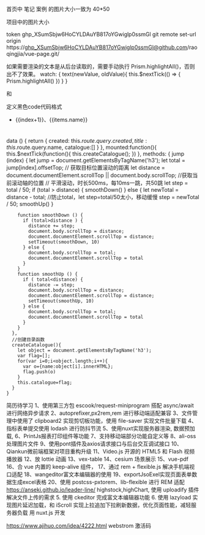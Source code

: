
首页中 笔记 案例 的图片大小一致为 40*50

项目中的图片大小

token  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
git remote set-url origin https://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@github.com/raoqingjia/vue-page.git/




如果需要渲染的文本是从后台读取的，需要手动执行 Prism.highlightAll()，否则出不了效果。
watch: {
	text(newValue, oldValue){
		this.$nextTick(() => {
			Prism.highlightAll()
		})
	}
}



<p class="language-bg"> 和 <p class="pre-cmd"> 定义黑色code代码格式



<ul class="catalogue clearfix">
  <li v-for="(items,index) in catalogue"  :key="index" ><a @click="jump(index)">{{index+1}}、{{items.name}}</a></li>
</ul>
<h3></h3>
<pre></pre>

 data () {
      return {
        created: this.$route.query.created,
        title: this.$route.query.name,
        catalogue:[]
      }
    },
    mounted:function(){
      this.$nextTick(function(){
        this.createCatalogue();
      })
    },
    methods: {
      jump (index) {
        let jump = document.getElementsByTagName('h3');
        let total = jump[index].offsetTop;  // 获取目标位置滚动的距离
        let distance = document.documentElement.scrollTop || document.body.scrollTop; //获取当前滚动轴的位置
        // 平滑滚动，时长500ms，每10ms一跳，共50跳
        let step = total / 50;
        if (total > distance) {
          smoothDown()
        } else {
          let newTotal = distance - total;  //防止total，let step=total/50太小，移动缓慢
          step = newTotal / 50;
          smoothUp()
        }

        function smoothDown () {
          if (total>distance ) {
            distance += step;
            document.body.scrollTop = distance;
            document.documentElement.scrollTop = distance;
            setTimeout(smoothDown, 10)
          } else {
            document.body.scrollTop = total;
            document.documentElement.scrollTop = total
          }
        }
        function smoothUp () {
          if ( total<distance) {
            distance -= step;
            document.body.scrollTop = distance;
            document.documentElement.scrollTop = distance;
            setTimeout(smoothUp, 10)
          } else {
            document.body.scrollTop = total;
            document.documentElement.scrollTop = total
          }
        }
      },
      //创建目录函数
      createCatalogue(){
        let object = document.getElementsByTagName('h3');
        var flag=[];
        for(var i=0;i<object.length;i++){
          var o={name:object[i].innerHTML};
          flag.push(o)
        }
        this.catalogue=flag;
      }
    }



简历待学习
1、使用第三方包 escook/request-miniprogram 搭配 async/await 进行网络异步请求
2、autoprefixer,px2rem,rem 进行移动端适配兼容
3、文件管理中使用了 clipboard2 实现剪切板功能，使用 file-saver 实现文件批量下载
4、指标表单提交使用 lodash 进行防抖节流
5、使用nuxt实现服务器渲染, 数据预加载,
6、PrintJs报表打印组件等功能
7、支持移动端部分功能自定义等
8、ali-oss处理图片文件
9、使用pont插件及axios请求接口与后台交互调试接口
10、Qiankun微前端框架对项目重构升级
11、Video.js 开源的 HTML5 和 Flash 视频播放器
12、放 lottie 动画
13、vex-table
14、cesium 场景展示
15、vue-pdf
16、合 vue 内置的 keep-alive 组件，
17、通过 rem + flexible.js 解决手机端视口适配
18、wangeditor富文本编辑器的使用
19、exportJsoExel实现页面表单数据生成excel表格
20、使用 postcss-pxtorem、lib-flexible 进行 REM 适配
https://anseki.github.io/leader-line/
highstock,highChart,
使用 uploadify 插件解决文件上传的需求
5. 使用 ckeditor 完成富文本编辑器功能
6. 使用 lazyload 实现图片延迟加载，和 iScroll 实现上拉追加下拉刷新数据，优化页面性能，减轻服务器负载
用 nuxt.js 开发






https://www.ajihuo.com/idea/4222.html  webstrom  激活码
